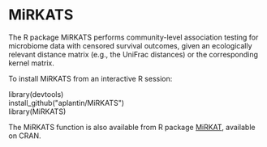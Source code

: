 # MiRKATS

The R package MiRKATS performs community-level association testing for microbiome data with censored survival outcomes, given an ecologically relevant distance matrix (e.g., the UniFrac distances) or the corresponding kernel matrix. 

To install MiRKATS from an interactive R session: 

  library(devtools) <br/>
  install_github("aplantin/MiRKATS") <br/>
  library(MiRKATS) <br/>

The MiRKATS function is also available from R package [MiRKAT](https://cran.r-project.org/web/packages/MiRKAT/index.html), available on CRAN. 
